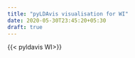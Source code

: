 ```yaml
---
title: "pyLDAvis visualisation for WI"
date: 2020-05-30T23:45:20+05:30
draft: true
---
```


{{< pyldavis WI>}}